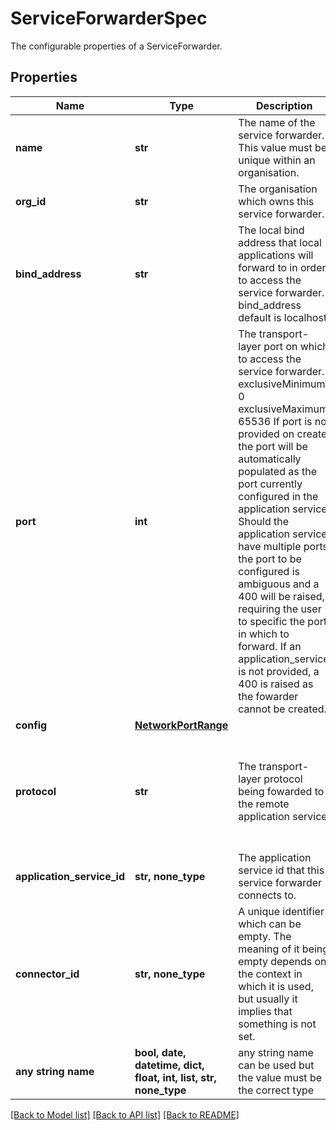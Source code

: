 # ServiceForwarderSpec

The configurable properties of a ServiceForwarder. 

## Properties
Name | Type | Description | Notes
------------ | ------------- | ------------- | -------------
**name** | **str** | The name of the service forwarder. This value must be unique within an organisation.  | 
**org_id** | **str** | The organisation which owns this service forwarder. | 
**bind_address** | **str** | The local bind address that local applications will forward to in order to access the service forwarder.  bind_address default is localhost.  | [optional] 
**port** | **int** | The transport-layer port on which to access the service forwarder. exclusiveMinimum: 0 exclusiveMaximum: 65536 If port is not provided on create, the port will be automatically populated as the port currently configured in the application service. Should the application service have multiple ports, the port to be configured is ambiguous and a 400 will be raised, requiring the user to specific the port in which to forward. If an application_service is not provided, a 400 is raised as the fowarder cannot be created.  | [optional] 
**config** | [**NetworkPortRange**](NetworkPortRange.md) |  | [optional] 
**protocol** | **str** | The transport-layer protocol being fowarded to the remote application service.  | [optional]  if omitted the server will use the default value of "tcp"
**application_service_id** | **str, none_type** | The application service id that this service forwarder connects to.  | [optional] 
**connector_id** | **str, none_type** | A unique identifier which can be empty. The meaning of it being empty depends on the context in which it is used, but usually it implies that something is not set.  | [optional] 
**any string name** | **bool, date, datetime, dict, float, int, list, str, none_type** | any string name can be used but the value must be the correct type | [optional]

[[Back to Model list]](../README.md#documentation-for-models) [[Back to API list]](../README.md#documentation-for-api-endpoints) [[Back to README]](../README.md)


